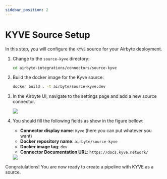 ```yaml
---
sidebar_position: 2
---
```

# KYVE Source Setup

In this step, you will configure the `KYVE` source for your Airbyte deployment.

1. Change to the `source-kyve` directory:

   ```sh
   cd airbyte-integrations/connectors/source-kyve
   ```

2. Build the docker image for the Kyve source:

   ```sh
   docker build . -t airbyte/source-kyve:dev
   ```

3. In the Airbyte UI, navigate to the settings page and add a new source connector.

   <img src="/img/elt/airbyte_new_connector.jpg"/>

4. You should fill the following fields as show in the figure bellow:

   - **Connector display name**: `Kyve` (here you can put whatever you want)
   - **Docker repository name**: `airbyte/source-kyve`
   - **Docker image tag**: `dev`
   - **Connector Documentation URL**: `https://docs.kyve.network/` 
   

   <img src="/img/elt/airbyte_new_connector2.jpg"/>

Congratulations! You are now ready to create a pipeline with KYVE as a source.
